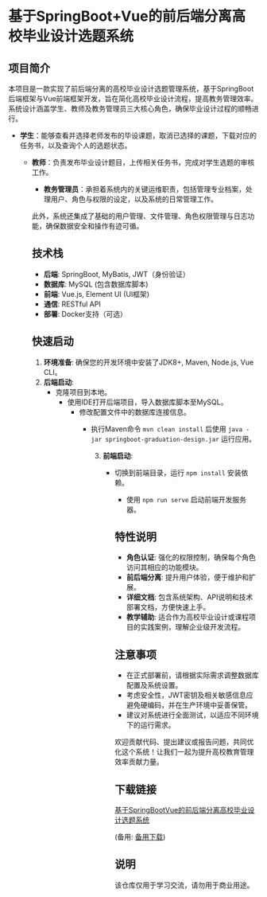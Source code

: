 # 基于SpringBoot+Vue的前后端分离高校毕业设计选题系统

## 项目简介

本项目是一款实现了前后端分离的高校毕业设计选题管理系统，基于SpringBoot后端框架与Vue前端框架开发，旨在简化高校毕业设计流程，提高教务管理效率。系统设计涵盖学生、教师及教务管理员三大核心角色，确保毕业设计过程的顺畅进行。

- **学生**：能够查看并选择老师发布的毕设课题，取消已选择的课题，下载对应的任务书，以及查询个人的选题状态。

  - **教师**：负责发布毕业设计题目，上传相关任务书，完成对学生选题的审核工作。

    - **教务管理员**：承担着系统内的关键运维职责，包括管理专业档案，处理用户、角色与权限的设定，以及系统的日常管理工作。

    此外，系统还集成了基础的用户管理、文件管理、角色权限管理与日志功能，确保数据安全和操作有迹可循。

    ## 技术栈

    - **后端**: SpringBoot, MyBatis, JWT（身份验证）
    - **数据库**: MySQL (包含数据库脚本)
    - **前端**: Vue.js, Element UI (UI框架)
    - **通信**: RESTful API
    - **部署**: Docker支持（可选）

    ## 快速启动

    1. **环境准备**: 确保您的开发环境中安装了JDK8+, Maven, Node.js, Vue CLI。
    2. **后端启动**:
       - 克隆项目到本地。
          - 使用IDE打开后端项目，导入数据库脚本至MySQL。
             - 修改配置文件中的数据库连接信息。
                - 执行Maven命令 `mvn clean install` 后使用 `java -jar springboot-graduation-design.jar` 运行应用。

                   3. **前端启动**:
                      - 切换到前端目录，运行 `npm install` 安装依赖。
                         - 使用 `npm run serve` 启动前端开发服务器。

                         ## 特性说明

                         - **角色认证**: 强化的权限控制，确保每个角色访问其相应的功能模块。
                         - **前后端分离**: 提升用户体验，便于维护和扩展。
                         - **详细文档**: 包含系统架构、API说明和技术部署文档，方便快速上手。
                         - **教学辅助**: 适合作为高校毕业设计或课程项目的实践案例，理解企业级开发流程。

                         ## 注意事项

                         - 在正式部署前，请根据实际需求调整数据库配置及系统设置。
                         - 考虑安全性，JWT密钥及相关敏感信息应避免硬编码，并在生产环境中妥善保管。
                         - 建议对系统进行全面测试，以适应不同环境下的运行需求。

                         欢迎贡献代码、提出建议或报告问题，共同优化这个系统！让我们一起为提升高校教育管理效率贡献力量。

                         ## 下载链接
                         [基于SpringBootVue的前后端分离高校毕业设计选题系统](https://pan.quark.cn/s/87b23e4504c4) 

                         (备用: [备用下载](https://pan.baidu.com/s/1zX0J_MWCqyriPUKBJh0FDA?pwd=1234))

                         ## 说明

                         该仓库仅用于学习交流，请勿用于商业用途。
